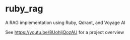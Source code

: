 # ruby_rag
A RAG implementation using Ruby, Qdrant, and Voyage AI

See https://youtu.be/8UohljQozAU for a project overview
